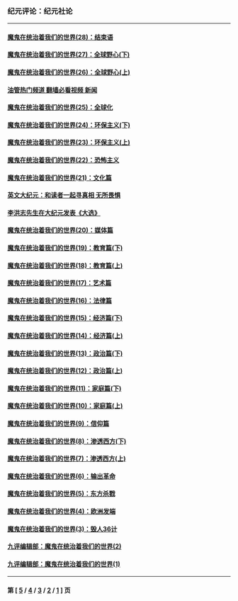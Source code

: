 ### 纪元评论：纪元社论
---
#### [魔鬼在统治着我们的世界(28)：结束语](../../pages/nsc422/n10936246.md?10040330) 
#### [魔鬼在统治着我们的世界(27)：全球野心(下)](../../pages/nsc422/n10928319.md?10040330) 
#### [魔鬼在统治着我们的世界(26)：全球野心(上)](../../pages/nsc422/n10900318.md?10040330) 
#### [油管热门频道 翻墙必看视频 新闻](ok?10040330)
#### [魔鬼在统治着我们的世界(25)：全球化](../../pages/nsc422/n10788205.md?10040330) 
#### [魔鬼在统治着我们的世界(24)：环保主义(下)](../../pages/nsc422/n10695307.md?10040330) 
#### [魔鬼在统治着我们的世界(23)：环保主义(上)](../../pages/nsc422/n10688613.md?10040330) 
#### [魔鬼在统治着我们的世界(22)：恐怖主义](../../pages/nsc422/n10614727.md?10040330) 
#### [魔鬼在统治着我们的世界(21)：文化篇](../../pages/nsc422/n10597706.md?10040330) 
#### [英文大纪元：和读者一起寻真相 无所畏惧](../../pages/nsc422/n12542027.md?10040330) 
#### [李洪志先生在大纪元发表《大选》](../../pages/nsc422/n12534746.md?10040330) 
#### [魔鬼在统治着我们的世界(20)：媒体篇](../../pages/nsc422/n10586579.md?10040330) 
#### [魔鬼在统治着我们的世界(19)：教育篇(下)](../../pages/nsc422/n10564808.md?10040330) 
#### [魔鬼在统治着我们的世界(18)：教育篇(上)](../../pages/nsc422/n10526970.md?10040330) 
#### [魔鬼在统治着我们的世界(17)：艺术篇](../../pages/nsc422/n10499093.md?10040330) 
#### [魔鬼在统治着我们的世界(16)：法律篇](../../pages/nsc422/n10485969.md?10040330) 
#### [魔鬼在统治着我们的世界(15)：经济篇(下)](../../pages/nsc422/n10469975.md?10040330) 
#### [魔鬼在统治着我们的世界(14)：经济篇(上)](../../pages/nsc422/n10457370.md?10040330) 
#### [魔鬼在统治着我们的世界(13)：政治篇(下)](../../pages/nsc422/n10448270.md?10040330) 
#### [魔鬼在统治着我们的世界(12)：政治篇(上)](../../pages/nsc422/n10444576.md?10040330) 
#### [魔鬼在统治着我们的世界(11)：家庭篇(下)](../../pages/nsc422/n10440961.md?10040330) 
#### [魔鬼在统治着我们的世界(10)：家庭篇(上)](../../pages/nsc422/n10435448.md?10040330) 
#### [魔鬼在统治着我们的世界(9)：信仰篇](../../pages/nsc422/n10432159.md?10040330) 
#### [魔鬼在统治着我们的世界(8)：渗透西方(下)](../../pages/nsc422/n10429603.md?10040330) 
#### [魔鬼在统治着我们的世界(7)：渗透西方(上)](../../pages/nsc422/n10426013.md?10040330) 
#### [魔鬼在统治着我们的世界(6)：输出革命](../../pages/nsc422/n10421536.md?10040330) 
#### [魔鬼在统治着我们的世界(5)：东方杀戮](../../pages/nsc422/n10417707.md?10040330) 
#### [魔鬼在统治着我们的世界(4)：欧洲发端](../../pages/nsc422/n10414890.md?10040330) 
#### [魔鬼在统治着我们的世界(3)：毁人36计](../../pages/nsc422/n10411583.md?10040330) 
#### [九评编辑部：魔鬼在统治着我们的世界(2)](../../pages/nsc422/n10410036.md?10040330) 
#### [九评编辑部：魔鬼在统治着我们的世界(1)](../../pages/nsc422/n10406825.md?10040330) 

---
#### 第 [ [5](./5.md?10040330) / [4](./4.md?10040330) / [3](./3.md?10040330) / [2](./2.md?10040330) / [1](./1.md?10040330) ] 页
